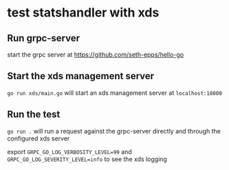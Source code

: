 # test statshandler with xds
## Run grpc-server
start the grpc server at https://github.com/seth-epps/hello-go 

## Start the xds management server
`go run xds/main.go` will start an xds management server at `localhost:18000`

## Run the test
`go run .` will run a request against the grpc-server directly and through the configured xds server

export `GRPC_GO_LOG_VERBOSITY_LEVEL=99` and `GRPC_GO_LOG_SEVERITY_LEVEL=info` to see the xds logging